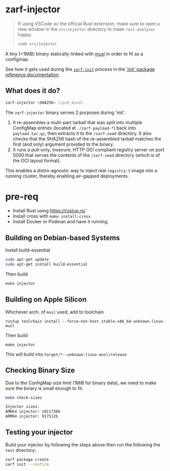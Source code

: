 # zarf-injector

> If using VSCode w/ the official Rust extension, make sure to open a new window in the `src/injector` directory to make `rust-analyzer` happy.
>
> ```bash
> code src/injector
> ```

A tiny (<1MiB) binary statically-linked with [musl](https://musl.libc.org/) in order to fit as a configmap.

See how it gets used during the [`zarf-init`](https://docs.zarf.dev/commands/zarf_init/) process in the ['init' package reference documentation](https://docs.zarf.dev/ref/init-package/).

## What does it do?

```sh
zarf-injector <SHA256> [ipv6_bind]
```

The `zarf-injector` binary serves 2 purposes during 'init'.

1. It re-assembles a multi-part tarball that was split into multiple ConfigMap entries (located at `./zarf-payload-*`) back into `payload.tar.gz`, then extracts it to the `/zarf-seed` directory. It also checks that the SHA256 hash of the re-assembled tarball matches the first (and only) argument provided to the binary.
2. It runs a pull-only, insecure, HTTP OCI compliant registry server on port 5000 that serves the contents of the `/zarf-seed` directory (which is of the OCI layout format).

This enables a distro-agnostic way to inject real `registry:3` image into a running cluster, thereby enabling air-gapped deployments.

# pre-req

* Install Rust using https://rustup.rs/
* Install cross with `make install-cross`
* Install Docker or Podman and have it running

## Building on Debian-based Systems

Install build-essential
```bash
sudo apt-get update
sudo apt-get install build-essential
```
Then build
```bash
make injector
```

## Building on Apple Silicon

Whichever arch. of `musl` used, add to toolchain
```
rustup toolchain install --force-non-host stable-x86_64-unknown-linux-musl
```
Then build
```
make injector
```

This will build into `target/*--unknown-linux-musl/release`

## Checking Binary Size

Due to the ConfigMap size limit (1MiB for binary data), we need to make sure the binary is small enough to fit.

```bash
make check-sizes
```

```bash
Injector sizes:
AMD64 injector: 1011736b
ARM64 injector: 917512b
```

## Testing your injector

Build your injector by following the steps above then run the following the `test` directory:

```bash
zarf package create
zarf init --confirm
```
